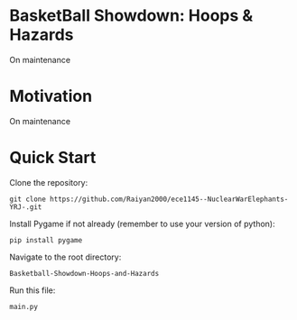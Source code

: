 # BasketBall Showdown: Hoops & Hazards
On maintenance
# Motivation
On maintenance






# Quick Start
Clone the repository:
```
git clone https://github.com/Raiyan2000/ece1145--NuclearWarElephants-YRJ-.git
```
Install Pygame if not already (remember to use your version of python):
```
pip install pygame
```
Navigate to the root directory:
```
Basketball-Showdown-Hoops-and-Hazards
```
Run this file:
```
main.py
```


